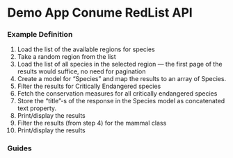 # Demo App Conume RedList API

### Example Definition
1. Load the list of the available regions for species
2. Take a random region from the list
3. Load the list of all species in the selected region — the first page of the results would
suffice, no need for pagination
4. Create a model for “Species” and map the results to an array of Species.
5. Filter the results for Critically Endangered species
1. Fetch the conservation measures for all critically endangered species
2. Store the “title”-s of the response in the Species model as concatenated text property.
3. Print/display the results
6. Filter the results (from step 4) for the mammal class
1. Print/display the results

### Guides



###


### 